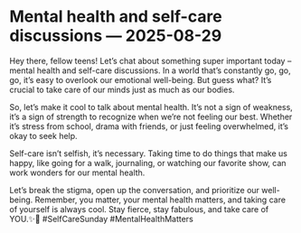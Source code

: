 # Mental health and self-care discussions — 2025-08-29

Hey there, fellow teens! Let’s chat about something super important today – mental health and self-care discussions. In a world that’s constantly go, go, go, it’s easy to overlook our emotional well-being. But guess what? It’s crucial to take care of our minds just as much as our bodies.

So, let’s make it cool to talk about mental health. It’s not a sign of weakness, it’s a sign of strength to recognize when we’re not feeling our best. Whether it’s stress from school, drama with friends, or just feeling overwhelmed, it’s okay to seek help.

Self-care isn’t selfish, it’s necessary. Taking time to do things that make us happy, like going for a walk, journaling, or watching our favorite show, can work wonders for our mental health.

Let’s break the stigma, open up the conversation, and prioritize our well-being. Remember, you matter, your mental health matters, and taking care of yourself is always cool. Stay fierce, stay fabulous, and take care of YOU.✨🌟 #SelfCareSunday #MentalHealthMatters